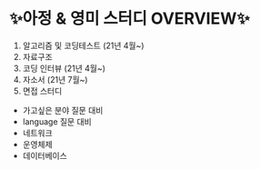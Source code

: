 # ✨아정 & 영미 스터디 OVERVIEW✨



1. 알고리즘 및 코딩테스트 (21년 4월~)
2. 자료구조 
3. 코딩 인터뷰 (21년 4월~)
4. 자소서 (21년 7월~)
5. 면접 스터디



+ 가고싶은 분야 질문 대비
+ language 질문 대비
+ 네트워크
+ 운영체제
+ 데이터베이스